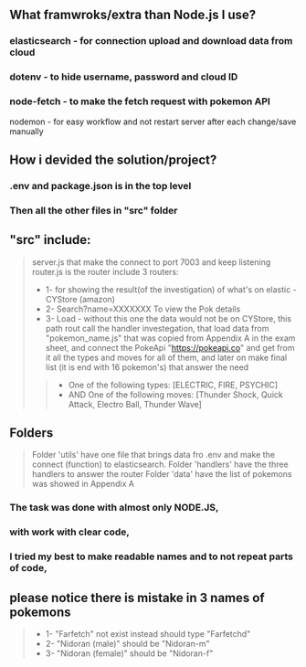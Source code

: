 ## What framwroks/extra than Node.js I use?
### elasticsearch - for connection upload and download data from cloud
### dotenv - to hide username, password and cloud ID
### node-fetch - to make the fetch request with pokemon API
nodemon - for easy workflow and not restart server after each change/save manually

## How i devided the solution/project?
### .env and package.json is in the top level
### Then all the other files in "src" folder
## "src" include:
> server.js that make the connect to port 7003 and keep listening
> router.js is the router include 3 routers:
> - 1- for showing the result(of the investigation) of what's on elastic - CYStore (amazon)
> - 2- Search?name=XXXXXXX To view the Pok details
> - 3- Load - without this one the data would not be on CYStore,
> this path rout call the handler investegation, that load data from "pokemon_name.js" that
> was copied from Appendix A in the exam sheet, and connect the PokeApi
> "https://pokeapi.co" and get from it all the types and moves for all of them,
> and later on make final list (it is end with 16 pokemon's) that answer the need
> > - One of the following types: [ELECTRIC, FIRE, PSYCHIC]
> > - AND One of the following moves: [Thunder Shock, Quick Attack, Electro Ball, Thunder Wave]

## Folders
> Folder 'utils' have one file that brings data fro .env and make the connect (function) to elasticsearch.
> Folder 'handlers' have the three handlers to answer the router
> Folder 'data' have the list of pokemons was showed in Appendix A

### The task was done with almost only NODE.JS,
### with work with clear code,
### I tried my best to make readable names and to not repeat parts of code,

## please notice there is mistake in 3 names of pokemons
> - 1- "Farfetch" not exist instead should type "Farfetchd"
> - 2- "Nidoran (male)" should be "Nidoran-m"
> - 3- "Nidoran (female)" should be "Nidoran-f"
